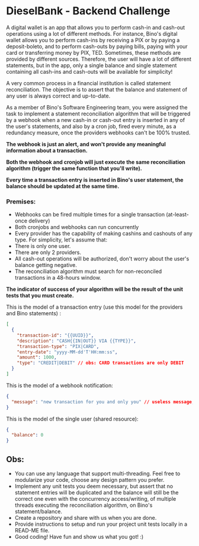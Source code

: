 # DieselBank - Backend Challenge

A digital wallet is an app that allows you to perform cash-in and cash-out operations using a lot of different methods. For instance, Bino's digital wallet allows you to perform cash-ins by receiving a PIX or by paying a deposit-boleto, and to perform cash-outs by paying bills, paying with your card or transferring money by PIX, TED.
Sometimes, these methods are provided by different sources. Therefore, the user will have a lot of different statements, but in the app, only a single balance and single statement containing all cash-ins and cash-outs will be available for simplicity!

A very common process in a financial institution is called statement reconciliation. The objective is to assert that the balance and statement of any user is always correct and up-to-date. 

As a member of Bino's Software Engineering team, you were assigned the task to implement a statement reconciliation algorithm that will be triggered by a webhook when a new cash-in or cash-out entry is inserted in any of the user's statements, and also by a cron job, fired every minute, as a redundancy measure, once the providers webhooks can't be 100% trusted.

**The webhook is just an alert, and won't provide any meaningful information about a transaction.**

**Both the webhook and cronjob will just execute the same reconciliation algorithm (trigger the same function that you'll write).**

**Every time a transaction entry is inserted in Bino's user statement, the balance should be updated at the same time.**

### Premises:
- Webhooks can be fired multiple times for a single transaction (at-least-once delivery)
- Both cronjobs and webhooks can run concurrently
- Every provider has the capability of making cashins and cashouts of any type.
For simplicity, let's assume that:
- There is only one user.
- There are only 2 providers.
- All cash-out operations will be authorized, don't worry about the user's balance getting negative.
- The reconciliation algorithm must search for non-reconciled transactions in a 48-hours window.

**The indicator of success of your algorithm will be the result of the unit tests that you must create.**

This is the model of a transaction entry (use this model for the providers and Bino statements) :

```json
[
  {
    "transaction-id": "{{UUID}}",
    "description": "CASH{{IN|OUT}} VIA {{TYPE}}",
    "transaction-type": "PIX|CARD",
    "entry-date": "yyyy-MM-dd'T'HH:mm:ss",
    "amount": 1000,
    "type": "CREDIT|DEBIT" // obs: CARD transactions are only DEBIT
  }
]
```

This is the model of a webhook notification:
```json
{
  "message": "new transaction for you and only you" // useless message, just an alert
}
```

This is the model of the single user (shared resource):
```json
{
  "balance": 0
}
```

## Obs:
- You can use any language that support multi-threading. Feel free to modularize your code, choose any design pattern you prefer.
- Implement any unit tests you deem necessary, but assert that no statement entries will be duplicated and the balance will still be the correct one even with the concurrency access/writing, of multiple threads executing the reconciliation algorithm, on Bino's statement/balance.
- Create a repository and share with us when you are done.
- Provide instructions to setup and run your project unit tests locally in a READ-ME file.
- Good coding! Have fun and show us what you got! :)
